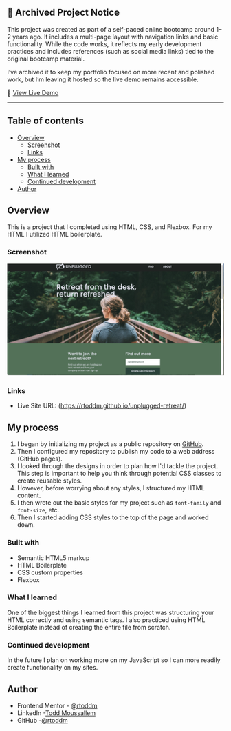 ## 📌 Archived Project Notice  

This project was created as part of a self-paced online bootcamp around 1–2 years ago. It includes a multi-page layout with navigation links and basic functionality. While the code works, it reflects my early development practices and includes references (such as social media links) tied to the original bootcamp material.  

I’ve archived it to keep my portfolio focused on more recent and polished work, but I’m leaving it hosted so the live demo remains accessible.  

🔗 [View Live Demo](https://rtoddm.github.io/unplugged-retreat/about/index.html)  


---

## Table of contents

- [Overview](#overview)
  - [Screenshot](#screenshot)
  - [Links](#links)
- [My process](#my-process)
  - [Built with](#built-with)
  - [What I learned](#what-i-learned)
  - [Continued development](#continued-development)
- [Author](#author)

## Overview

This is a project that I completed using HTML, CSS, and Flexbox. For my HTML I utilized HTML boilerplate.

### Screenshot

![](/img/unplugged-retreat-screenshot.png)

### Links

- Live Site URL: (https://rtoddm.github.io/unplugged-retreat/)

## My process

1. I began by initializing my project as a public repository on [GitHub](https://github.com/rtoddm/unplugged-retreat).
2. Then I configured my repository to publish my code to a web address (GitHub pages).
3. I looked through the designs in order to plan how I'd tackle the project. This step is important to help you think through potential CSS classes to create reusable styles.
4. However, before worrying about any styles, I structured my HTML content.
5. I then wrote out the basic styles for my project such as `font-family` and `font-size`, etc.
6. Then I started adding CSS styles to the top of the page and worked down.

### Built with

- Semantic HTML5 markup
- HTML Boilerplate
- CSS custom properties
- Flexbox

### What I learned

One of the biggest things I learned from this project was structuring your HTML correctly and using semantic tags. I also practiced using HTML Boilerplate instead of creating the entire file from scratch.

### Continued development

In the future I plan on working more on my JavaScript so I can more readily create functionality on my sites.

## Author

- Frontend Mentor - [@rtoddm](https://www.frontendmentor.io/profile/rtoddm)
- LinkedIn -[Todd Moussallem](https://www.linkedin.com/in/todd-m-1a7aa8215)
- GitHub -[@rtoddm](https://rtoddm.github.io/git-repo-gallery/)
